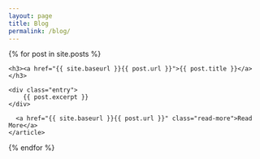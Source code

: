 ```yaml
---
layout: page
title: Blog
permalink: /blog/
---
```


{% for post in site.posts %}
  <article class="post">
  
    <h3><a href="{{ site.baseurl }}{{ post.url }}">{{ post.title }}</a></h3>

    <div class="entry">
        {{ post.excerpt }}
    </div>

      <a href="{{ site.baseurl }}{{ post.url }}" class="read-more">Read More</a>
    </article>
 {% endfor %}

